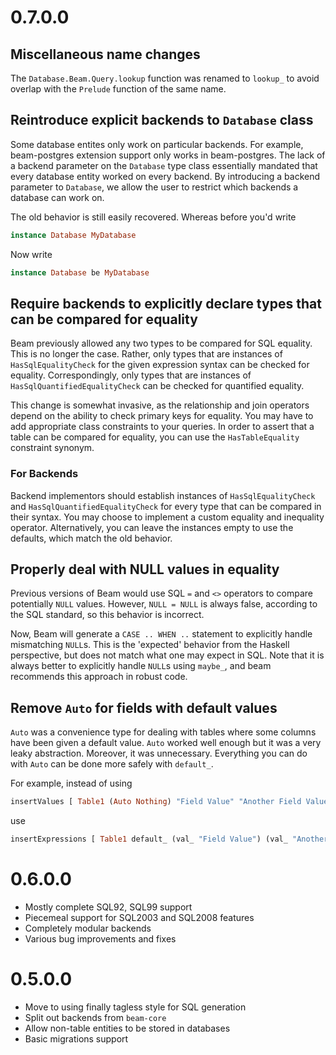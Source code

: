 # 0.7.0.0

## Miscellaneous name changes

The `Database.Beam.Query.lookup` function was renamed to `lookup_` to
avoid overlap with the `Prelude` function of the same name.

## Reintroduce explicit backends to `Database` class

Some database entites only work on particular backends. For example,
beam-postgres extension support only works in beam-postgres. The lack
of a backend parameter on the `Database` type class essentially
mandated that every database entity worked on every backend. By
introducing a backend parameter to `Database`, we allow the user to
restrict which backends a database can work on.

The old behavior is still easily recovered. Whereas before you'd write

```haskell
instance Database MyDatabase
```

Now write

```haskell
instance Database be MyDatabase
```


## Require backends to explicitly declare types that can be compared for equality

Beam previously allowed any two types to be compared for SQL
equality. This is no longer the case. Rather, only types that are
instances of `HasSqlEqualityCheck` for the given expression syntax can
be checked for equality. Correspondingly, only types that are
instances of `HasSqlQuantifiedEqualityCheck` can be checked for
quantified equality.

This change is somewhat invasive, as the relationship and join
operators depend on the ability to check primary keys for
equality. You may have to add appropriate class constraints to your
queries. In order to assert that a table can be compared for equality,
you can use the `HasTableEquality` constraint synonym.

### For Backends

Backend implementors should establish instances of
`HasSqlEqualityCheck` and `HasSqlQuantifiedEqualityCheck` for every
type that can be compared in their syntax. You may choose to implement
a custom equality and inequality operator. Alternatively, you can
leave the instances empty to use the defaults, which match the old
behavior.

## Properly deal with NULL values in equality

Previous versions of Beam would use SQL `=` and `<>` operators to
compare potentially `NULL` values. However, `NULL = NULL` is always
false, according to the SQL standard, so this behavior is incorrect.

Now, Beam will generate a `CASE .. WHEN ..` statement to explicitly
handle mismatching `NULL`s. This is the 'expected' behavior from the
Haskell perspective, but does not match what one may expect in
SQL. Note that it is always better to explicitly handle `NULL`s using
`maybe_`, and beam recommends this approach in robust code.

## Remove `Auto` for fields with default values

`Auto` was a convenience type for dealing with tables where some
columns have been given a default value. `Auto` worked well enough but
it was a very leaky abstraction. Moreover, it was
unnecessary. Everything you can do with `Auto` can be done more safely
with `default_`.

For example, instead of using

```haskell
insertValues [ Table1 (Auto Nothing) "Field Value" "Another Field Value" ]
```

use

```haskell
insertExpressions [ Table1 default_ (val_ "Field Value") (val_ "Another Field Value") ]
```

# 0.6.0.0

* Mostly complete SQL92, SQL99 support
* Piecemeal support for SQL2003 and SQL2008 features
* Completely modular backends
* Various bug improvements and fixes

# 0.5.0.0

* Move to using finally tagless style for SQL generation
* Split out backends from `beam-core`
* Allow non-table entities to be stored in databases
* Basic migrations support

